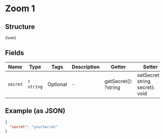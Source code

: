 
# Zoom 1

## Structure

`Zoom1`

## Fields

| Name | Type | Tags | Description | Getter | Setter |
|  --- | --- | --- | --- | --- | --- |
| `secret` | `?string` | Optional | - | getSecret(): ?string | setSecret(?string secret): void |

## Example (as JSON)

```json
{
  "secret": "yourSecret"
}
```

